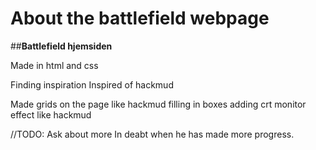 # About the battlefield webpage


##**Battlefield hjemsiden**


Made in html and css

Finding inspiration
Inspired of hackmud

Made grids on the page like hackmud
filling in boxes
adding crt monitor effect like hackmud


//TODO: Ask about more In deabt when he has made more progress.